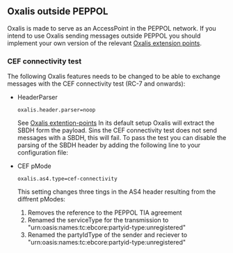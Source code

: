 ## Oxalis outside PEPPOL

Oxalis is made to serve as an AccessPoint in the PEPPOL network.
If you intend to use Oxalis sending messages outside PEPPOL you should implement your own version of the relevant [Oxalis extension points](https://github.com/difi/oxalis/blob/master/doc/extension-points.adoc).

### CEF connectivity test

The following Oxalis features needs to be changed to be able to exchange messages with the CEF connectivity test (RC-7 and onwards):
* HeaderParser
  ```
  oxalis.header.parser=noop
  ```
  See [Oxalis extention-points](https://github.com/difi/oxalis/blob/master/doc/extension-points.adoc)
  In its default setup Oxalis will extract the SBDH form the payload. Sins the CEF connectivity test does not send messages with a SBDH, this will fail.
  To pass the test you can disable the parsing of the SBDH header by adding the following line to your configuration file:

* CEF pMode
  ```
  oxalis.as4.type=cef-connectivity
  ```
  This setting changes three tings in the AS4 header resulting from the diffrent pModes:
  1. Removes the reference to the PEPPOL TIA agreement
  2. Renamed the serviceType for the transmission to "urn:oasis:names:tc:ebcore:partyid-type:unregistered"
  3. Renamed the partyIdType of the sender and reciever to "urn:oasis:names:tc:ebcore:partyid-type:unregistered"